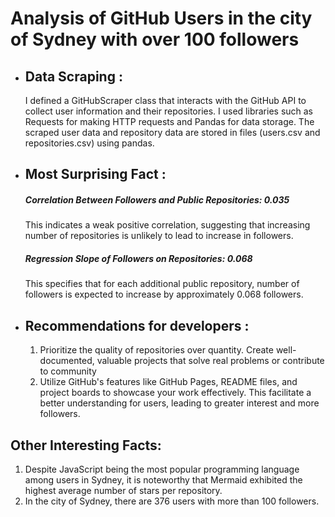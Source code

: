 # Analysis of GitHub Users in the city of Sydney with over 100 followers
<ul>
  <li><h2>Data Scraping :</h2>
  I defined a GitHubScraper class that interacts with the GitHub API to collect user information and their repositories. I used libraries such as Requests for making HTTP requests and Pandas for data storage. The scraped user data and repository data are stored in files (users.csv and repositories.csv) using pandas.</li>
  <li><h2>Most Surprising Fact :</h2>
  <h5>Correlation Between Followers and Public Repositories: 0.035</h5>
This indicates a weak positive correlation, suggesting that increasing number of repositories is unlikely to lead to increase in followers. 
      <h5>Regression Slope of Followers on Repositories: 0.068</h5>
This specifies that for each additional public repository, number of followers is expected to increase by approximately 0.068 followers.
  </li>
  <li><h2>Recommendations for developers :</h2>
    <ol>
      <li>Prioritize the quality of repositories over quantity. Create well-documented, valuable projects that solve real problems or contribute to community</li>
      <li>Utilize GitHub's features like GitHub Pages, README files, and project boards to showcase your work effectively. This facilitate a better understanding for users, leading to greater interest and more followers.</li>
    </ol>
  </li>
</ul>
       <h2>Other Interesting Facts:</h2>
<ol>
  <li>Despite JavaScript being the most popular programming language among users in Sydney, it is noteworthy that Mermaid exhibited the highest average number of stars per repository.</li>
  <li>In the city of Sydney, there are 376 users with more than 100 followers.</li>
</ol>
